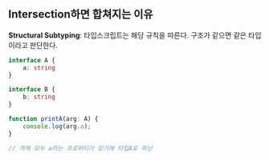 ## Intersection하면 합쳐지는 이유
**Structural Subtyping**: 타입스크립트는  해당 규칙을  따른다. 구조가 같으면 같은  타입이라고 판단한다.
```ts
interface A {
	a: string
}

interface B {
	b: string
}

function printA(arg: A) {
	console.log(arg.a);
}

// 객체 모두 a라는 프로퍼티가 있기에 타입A로 파낟
```